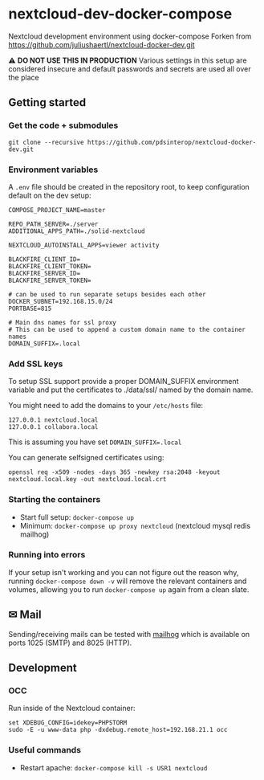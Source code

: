 # nextcloud-dev-docker-compose

Nextcloud development environment using docker-compose
Forken from https://github.com/juliushaertl/nextcloud-docker-dev.git

⚠ **DO NOT USE THIS IN PRODUCTION** Various settings in this setup are considered insecure and default passwords and secrets are used all over the place


## Getting started

### Get the code + submodules
```
git clone --recursive https://github.com/pdsinterop/nextcloud-docker-dev.git
```

### Environment variables

A `.env` file should be created in the repository root, to keep configuration default on the dev setup:

```
COMPOSE_PROJECT_NAME=master

REPO_PATH_SERVER=./server
ADDITIONAL_APPS_PATH=./solid-nextcloud

NEXTCLOUD_AUTOINSTALL_APPS=viewer activity

BLACKFIRE_CLIENT_ID=
BLACKFIRE_CLIENT_TOKEN=
BLACKFIRE_SERVER_ID=
BLACKFIRE_SERVER_TOKEN=

# can be used to run separate setups besides each other
DOCKER_SUBNET=192.168.15.0/24
PORTBASE=815

# Main dns names for ssl proxy
# This can be used to append a custom domain name to the container names
DOMAIN_SUFFIX=.local
```

### Add SSL keys

To setup SSL support provide a proper DOMAIN_SUFFIX environment variable and put the certificates to ./data/ssl/ named by the domain name.

You might need to add the domains to your `/etc/hosts` file:

```
127.0.0.1 nextcloud.local
127.0.0.1 collabora.local
```

This is assuming you have set `DOMAIN_SUFFIX=.local`

You can generate selfsigned certificates using:

```
openssl req -x509 -nodes -days 365 -newkey rsa:2048 -keyout  nextcloud.local.key -out nextcloud.local.crt
```

### Starting the containers

- Start full setup: `docker-compose up`
- Minimum: `docker-compose up proxy nextcloud` (nextcloud mysql redis mailhog)


### Running into errors

If your setup isn't working and you can not figure out the reason why, running
`docker-compose down -v` will remove the relevant containers and volumes,
allowing you to run `docker-compose up` again from a clean slate.

## ✉ Mail

Sending/receiving mails can be tested with [mailhog](https://github.com/mailhog/MailHog) which is available on ports 1025 (SMTP) and 8025 (HTTP).

## Development

### OCC

Run inside of the Nextcloud container:
```
set XDEBUG_CONFIG=idekey=PHPSTORM
sudo -E -u www-data php -dxdebug.remote_host=192.168.21.1 occ
```

### Useful commands

- Restart apache: `docker-compose kill -s USR1 nextcloud`
